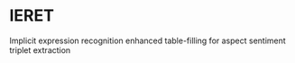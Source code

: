 # IERET
Implicit expression recognition enhanced table-filling for aspect sentiment triplet extraction
